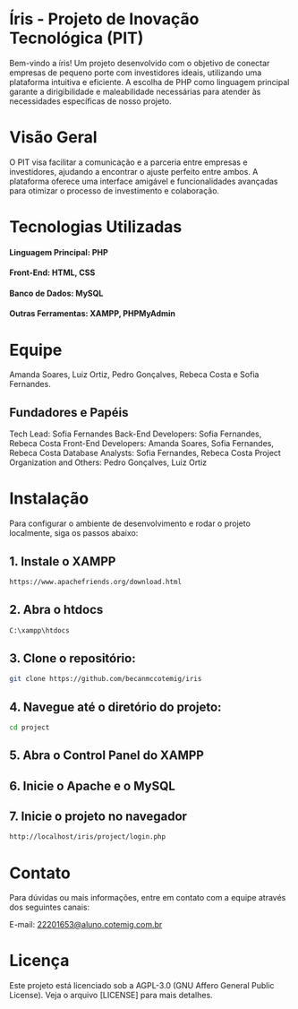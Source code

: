 # Íris - Projeto de Inovação Tecnológica (PIT)
Bem-vindo a íris! Um projeto desenvolvido com o objetivo de conectar empresas de pequeno porte com investidores ideais, utilizando uma plataforma intuitiva e eficiente. A escolha de PHP como linguagem principal garante a dirigibilidade e maleabilidade necessárias para atender às necessidades específicas de nosso projeto.

# Visão Geral
O PIT visa facilitar a comunicação e a parceria entre empresas e investidores, ajudando a encontrar o ajuste perfeito entre ambos. A plataforma oferece uma interface amigável e funcionalidades avançadas para otimizar o processo de investimento e colaboração.

# Tecnologias Utilizadas
#### Linguagem Principal: PHP
#### Front-End: HTML, CSS
#### Banco de Dados: MySQL
#### Outras Ferramentas: XAMPP, PHPMyAdmin

# Equipe
Amanda Soares, Luiz Ortiz, Pedro Gonçalves, Rebeca Costa e Sofia Fernandes.
## Fundadores e Papéis
Tech Lead: Sofia Fernandes
Back-End Developers: Sofia Fernandes, Rebeca Costa
Front-End Developers: Amanda Soares, Sofia Fernandes, Rebeca Costa
Database Analysts: Sofia Fernandes, Rebeca Costa
Project Organization and Others: Pedro Gonçalves, Luiz Ortiz

# Instalação
Para configurar o ambiente de desenvolvimento e rodar o projeto localmente, siga os passos abaixo:

## 1. Instale o XAMPP

```bash
https://www.apachefriends.org/download.html
```

## 2. Abra o htdocs

```bash
C:\xampp\htdocs
```

## 3. Clone o repositório:

```bash
git clone https://github.com/becanmccotemig/iris
```

## 4. Navegue até o diretório do projeto:

```bash
cd project
```

## 5. Abra o Control Panel do XAMPP

## 6. Inicie o Apache e o MySQL

## 7. Inicie o projeto no navegador

```bash
http://localhost/iris/project/login.php
```

# Contato
Para dúvidas ou mais informações, entre em contato com a equipe através dos seguintes canais:

E-mail: 22201653@aluno.cotemig.com.br

# Licença
Este projeto está licenciado sob a AGPL-3.0 (GNU Affero General Public License). Veja o arquivo [LICENSE] para mais detalhes.

